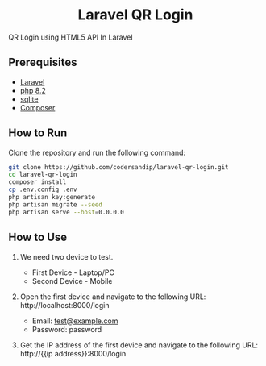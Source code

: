 <h1 style="text-align: center;"> Laravel QR Login</h1>

QR Login using HTML5 API In Laravel

## Prerequisites

- [Laravel](https://laravel.com/)
- [php 8.2](https://www.php.net/)
- [sqlite](https://sqlite.org/)
- [Composer](https://getcomposer.org/)

## How to Run

Clone the repository and run the following command:

```bash
git clone https://github.com/codersandip/laravel-qr-login.git
cd laravel-qr-login
composer install
cp .env.config .env
php artisan key:generate
php artisan migrate --seed
php artisan serve --host=0.0.0.0
```

## How to Use

1. We need two device to test.

    - First Device - Laptop/PC
    - Second Device - Mobile

2. Open the first device and navigate to the following URL: http://localhost:8000/login

    - Email: test@example.com
    - Password: password


3. Get the IP address of the first device and navigate to the following URL: http://{{ip address}}:8000/login